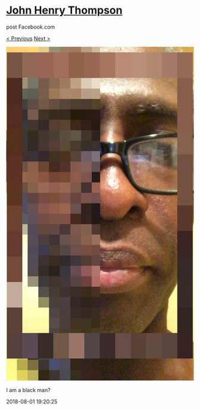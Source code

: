 # [John Henry Thompson](../README.md)
post Facebook.com

[< Previous](2018-08-01-1.md) [Next >](2018-07-31-1.md)

[![](../media/2018-08-01/Timeline-Photos-I-am-a-black-man.jpg)](../README.md)

I am a black man?

2018-08-01 19:20:25